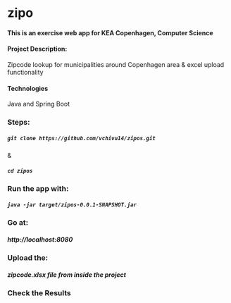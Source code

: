 # zipo
<h4>This is an exercise web app for KEA Copenhagen, Computer Science</h4>
<h4>Project Description:</h4>
<p>Zipcode lookup for municipalities around Copenhagen area & excel upload functionality</p>
<h4>Technologies</h4>
<p>Java and Spring Boot</p>
<h3>Steps:</h3> 
<h5> <code>git clone https://github.com/vchivu14/zipos.git</h5></code> & <h5><code>cd zipos</code></h5>
<h3> Run the app with:</h3>
<h5> <code>java -jar target/zipos-0.0.1-SNAPSHOT.jar</code></h5>
<h3> Go at:</h3>
<h5>http://localhost:8080</h5>
<h3> Upload the:</h3>
<h5><strong>zipcode.xlsx<strong> file from inside the project</h5>
<h3> Check the Results</h3>
